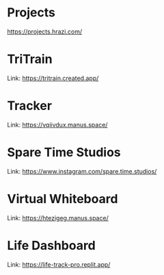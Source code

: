 # Projects
https://projects.hrazi.com/

# TriTrain
Link: https://tritrain.created.app/

# Tracker
Link: https://vqiivdux.manus.space/

# Spare Time Studios
Link: https://www.instagram.com/spare.time.studios/

# Virtual Whiteboard
Link: https://htezigeg.manus.space/

# Life Dashboard
Link: https://life-track-pro.replit.app/
